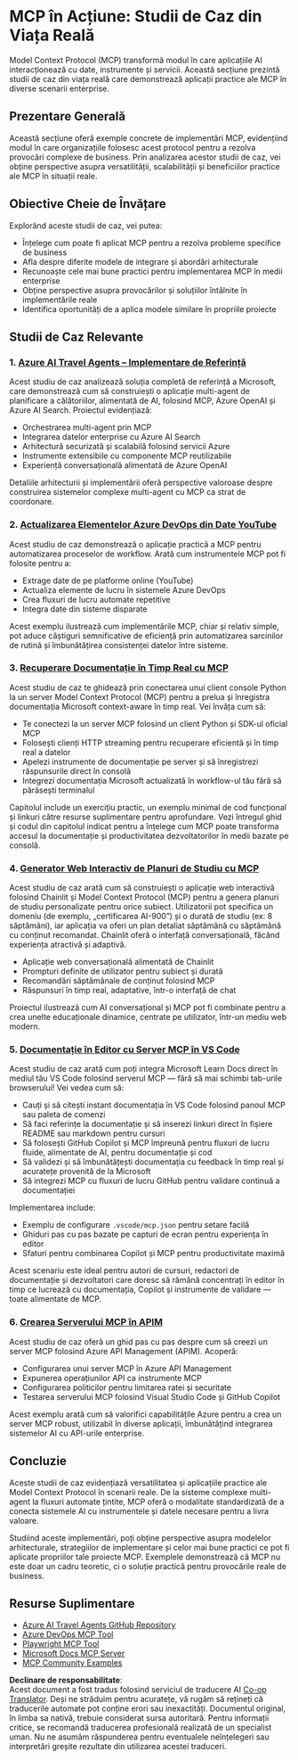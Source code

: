 <!--
CO_OP_TRANSLATOR_METADATA:
{
  "original_hash": "6940b1e931e51821b219aa9dcfe8c4ee",
  "translation_date": "2025-06-23T11:17:20+00:00",
  "source_file": "09-CaseStudy/README.md",
  "language_code": "ro"
}
-->
# MCP în Acțiune: Studii de Caz din Viața Reală

Model Context Protocol (MCP) transformă modul în care aplicațiile AI interacționează cu date, instrumente și servicii. Această secțiune prezintă studii de caz din viața reală care demonstrează aplicații practice ale MCP în diverse scenarii enterprise.

## Prezentare Generală

Această secțiune oferă exemple concrete de implementări MCP, evidențiind modul în care organizațiile folosesc acest protocol pentru a rezolva provocări complexe de business. Prin analizarea acestor studii de caz, vei obține perspective asupra versatilității, scalabilității și beneficiilor practice ale MCP în situații reale.

## Obiective Cheie de Învățare

Explorând aceste studii de caz, vei putea:

- Înțelege cum poate fi aplicat MCP pentru a rezolva probleme specifice de business
- Afla despre diferite modele de integrare și abordări arhitecturale
- Recunoaște cele mai bune practici pentru implementarea MCP în medii enterprise
- Obține perspective asupra provocărilor și soluțiilor întâlnite în implementările reale
- Identifica oportunități de a aplica modele similare în propriile proiecte

## Studii de Caz Relevante

### 1. [Azure AI Travel Agents – Implementare de Referință](./travelagentsample.md)

Acest studiu de caz analizează soluția completă de referință a Microsoft, care demonstrează cum să construiești o aplicație multi-agent de planificare a călătoriilor, alimentată de AI, folosind MCP, Azure OpenAI și Azure AI Search. Proiectul evidențiază:

- Orchestrarea multi-agent prin MCP
- Integrarea datelor enterprise cu Azure AI Search
- Arhitectură securizată și scalabilă folosind servicii Azure
- Instrumente extensibile cu componente MCP reutilizabile
- Experiență conversațională alimentată de Azure OpenAI

Detaliile arhitecturii și implementării oferă perspective valoroase despre construirea sistemelor complexe multi-agent cu MCP ca strat de coordonare.

### 2. [Actualizarea Elementelor Azure DevOps din Date YouTube](./UpdateADOItemsFromYT.md)

Acest studiu de caz demonstrează o aplicație practică a MCP pentru automatizarea proceselor de workflow. Arată cum instrumentele MCP pot fi folosite pentru a:

- Extrage date de pe platforme online (YouTube)
- Actualiza elemente de lucru în sistemele Azure DevOps
- Crea fluxuri de lucru automate repetitive
- Integra date din sisteme disparate

Acest exemplu ilustrează cum implementările MCP, chiar și relativ simple, pot aduce câștiguri semnificative de eficiență prin automatizarea sarcinilor de rutină și îmbunătățirea consistenței datelor între sisteme.

### 3. [Recuperare Documentație în Timp Real cu MCP](./docs-mcp/README.md)

Acest studiu de caz te ghidează prin conectarea unui client console Python la un server Model Context Protocol (MCP) pentru a prelua și înregistra documentația Microsoft context-aware în timp real. Vei învăța cum să:

- Te conectezi la un server MCP folosind un client Python și SDK-ul oficial MCP
- Folosești clienți HTTP streaming pentru recuperare eficientă și în timp real a datelor
- Apelezi instrumente de documentație pe server și să înregistrezi răspunsurile direct în consolă
- Integrezi documentația Microsoft actualizată în workflow-ul tău fără să părăsești terminalul

Capitolul include un exercițiu practic, un exemplu minimal de cod funcțional și linkuri către resurse suplimentare pentru aprofundare. Vezi întregul ghid și codul din capitolul indicat pentru a înțelege cum MCP poate transforma accesul la documentație și productivitatea dezvoltatorilor în medii bazate pe consolă.

### 4. [Generator Web Interactiv de Planuri de Studiu cu MCP](./docs-mcp/README.md)

Acest studiu de caz arată cum să construiești o aplicație web interactivă folosind Chainlit și Model Context Protocol (MCP) pentru a genera planuri de studiu personalizate pentru orice subiect. Utilizatorii pot specifica un domeniu (de exemplu, „certificarea AI-900”) și o durată de studiu (ex: 8 săptămâni), iar aplicația va oferi un plan detaliat săptămână cu săptămână cu conținut recomandat. Chainlit oferă o interfață conversațională, făcând experiența atractivă și adaptivă.

- Aplicație web conversațională alimentată de Chainlit
- Prompturi definite de utilizator pentru subiect și durată
- Recomandări săptămânale de conținut folosind MCP
- Răspunsuri în timp real, adaptative, într-o interfață de chat

Proiectul ilustrează cum AI conversațional și MCP pot fi combinate pentru a crea unelte educaționale dinamice, centrate pe utilizator, într-un mediu web modern.

### 5. [Documentație în Editor cu Server MCP în VS Code](./docs-mcp/README.md)

Acest studiu de caz arată cum poți integra Microsoft Learn Docs direct în mediul tău VS Code folosind serverul MCP — fără să mai schimbi tab-urile browserului! Vei vedea cum să:

- Cauți și să citești instant documentația în VS Code folosind panoul MCP sau paleta de comenzi
- Să faci referințe la documentație și să inserezi linkuri direct în fișiere README sau markdown pentru cursuri
- Să folosești GitHub Copilot și MCP împreună pentru fluxuri de lucru fluide, alimentate de AI, pentru documentație și cod
- Să validezi și să îmbunătățești documentația cu feedback în timp real și acuratețe provenită de la Microsoft
- Să integrezi MCP cu fluxuri de lucru GitHub pentru validare continuă a documentației

Implementarea include:
- Exemplu de configurare `.vscode/mcp.json` pentru setare facilă
- Ghiduri pas cu pas bazate pe capturi de ecran pentru experiența în editor
- Sfaturi pentru combinarea Copilot și MCP pentru productivitate maximă

Acest scenariu este ideal pentru autori de cursuri, redactori de documentație și dezvoltatori care doresc să rămână concentrați în editor în timp ce lucrează cu documentația, Copilot și instrumente de validare — toate alimentate de MCP.

### 6. [Crearea Serverului MCP în APIM](./apimsample.md)

Acest studiu de caz oferă un ghid pas cu pas despre cum să creezi un server MCP folosind Azure API Management (APIM). Acoperă:

- Configurarea unui server MCP în Azure API Management
- Expunerea operațiunilor API ca instrumente MCP
- Configurarea politicilor pentru limitarea ratei și securitate
- Testarea serverului MCP folosind Visual Studio Code și GitHub Copilot

Acest exemplu arată cum să valorifici capabilitățile Azure pentru a crea un server MCP robust, utilizabil în diverse aplicații, îmbunătățind integrarea sistemelor AI cu API-urile enterprise.

## Concluzie

Aceste studii de caz evidențiază versatilitatea și aplicațiile practice ale Model Context Protocol în scenarii reale. De la sisteme complexe multi-agent la fluxuri automate țintite, MCP oferă o modalitate standardizată de a conecta sistemele AI cu instrumentele și datele necesare pentru a livra valoare.

Studiind aceste implementări, poți obține perspective asupra modelelor arhitecturale, strategiilor de implementare și celor mai bune practici ce pot fi aplicate propriilor tale proiecte MCP. Exemplele demonstrează că MCP nu este doar un cadru teoretic, ci o soluție practică pentru provocările reale de business.

## Resurse Suplimentare

- [Azure AI Travel Agents GitHub Repository](https://github.com/Azure-Samples/azure-ai-travel-agents)
- [Azure DevOps MCP Tool](https://github.com/microsoft/azure-devops-mcp)
- [Playwright MCP Tool](https://github.com/microsoft/playwright-mcp)
- [Microsoft Docs MCP Server](https://github.com/MicrosoftDocs/mcp)
- [MCP Community Examples](https://github.com/microsoft/mcp)

**Declinare de responsabilitate**:  
Acest document a fost tradus folosind serviciul de traducere AI [Co-op Translator](https://github.com/Azure/co-op-translator). Deși ne străduim pentru acuratețe, vă rugăm să rețineți că traducerile automate pot conține erori sau inexactități. Documentul original, în limba sa nativă, trebuie considerat sursa autoritară. Pentru informații critice, se recomandă traducerea profesională realizată de un specialist uman. Nu ne asumăm răspunderea pentru eventualele neînțelegeri sau interpretări greșite rezultate din utilizarea acestei traduceri.
